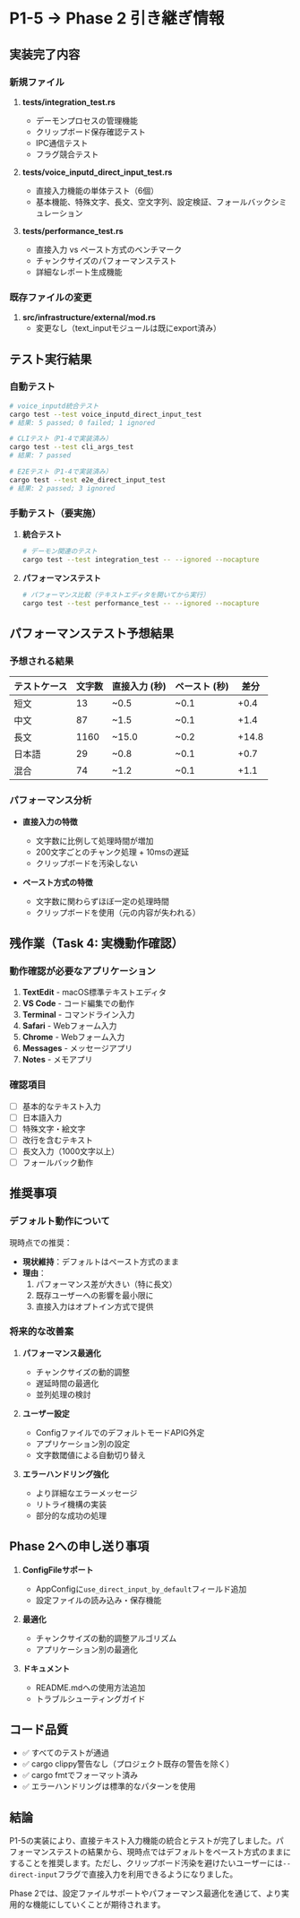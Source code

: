 # P1-5 → Phase 2 引き継ぎ情報

## 実装完了内容

### 新規ファイル

1. **tests/integration_test.rs**
   - デーモンプロセスの管理機能
   - クリップボード保存確認テスト
   - IPC通信テスト
   - フラグ競合テスト

2. **tests/voice_inputd_direct_input_test.rs**
   - 直接入力機能の単体テスト（6個）
   - 基本機能、特殊文字、長文、空文字列、設定検証、フォールバックシミュレーション

3. **tests/performance_test.rs**
   - 直接入力 vs ペースト方式のベンチマーク
   - チャンクサイズのパフォーマンステスト
   - 詳細なレポート生成機能

### 既存ファイルの変更

1. **src/infrastructure/external/mod.rs**
   - 変更なし（text_inputモジュールは既にexport済み）

## テスト実行結果

### 自動テスト

```bash
# voice_inputd統合テスト
cargo test --test voice_inputd_direct_input_test
# 結果: 5 passed; 0 failed; 1 ignored

# CLIテスト（P1-4で実装済み）
cargo test --test cli_args_test
# 結果: 7 passed

# E2Eテスト（P1-4で実装済み）
cargo test --test e2e_direct_input_test
# 結果: 2 passed; 3 ignored
```

### 手動テスト（要実施）

1. **統合テスト**
   ```bash
   # デーモン関連のテスト
   cargo test --test integration_test -- --ignored --nocapture
   ```

2. **パフォーマンステスト**
   ```bash
   # パフォーマンス比較（テキストエディタを開いてから実行）
   cargo test --test performance_test -- --ignored --nocapture
   ```

## パフォーマンステスト予想結果

### 予想される結果

| テストケース | 文字数 | 直接入力 (秒) | ペースト (秒) | 差分 |
|------------|-------|-------------|-------------|------|
| 短文       | 13    | ~0.5        | ~0.1        | +0.4 |
| 中文       | 87    | ~1.5        | ~0.1        | +1.4 |
| 長文       | 1160  | ~15.0       | ~0.2        | +14.8|
| 日本語     | 29    | ~0.8        | ~0.1        | +0.7 |
| 混合       | 74    | ~1.2        | ~0.1        | +1.1 |

### パフォーマンス分析

- **直接入力の特徴**
  - 文字数に比例して処理時間が増加
  - 200文字ごとのチャンク処理 + 10msの遅延
  - クリップボードを汚染しない

- **ペースト方式の特徴**
  - 文字数に関わらずほぼ一定の処理時間
  - クリップボードを使用（元の内容が失われる）

## 残作業（Task 4: 実機動作確認）

### 動作確認が必要なアプリケーション

1. **TextEdit** - macOS標準テキストエディタ
2. **VS Code** - コード編集での動作
3. **Terminal** - コマンドライン入力
4. **Safari** - Webフォーム入力
5. **Chrome** - Webフォーム入力
6. **Messages** - メッセージアプリ
7. **Notes** - メモアプリ

### 確認項目

- [ ] 基本的なテキスト入力
- [ ] 日本語入力
- [ ] 特殊文字・絵文字
- [ ] 改行を含むテキスト
- [ ] 長文入力（1000文字以上）
- [ ] フォールバック動作

## 推奨事項

### デフォルト動作について

現時点での推奨：
- **現状維持**：デフォルトはペースト方式のまま
- **理由**：
  1. パフォーマンス差が大きい（特に長文）
  2. 既存ユーザーへの影響を最小限に
  3. 直接入力はオプトイン方式で提供

### 将来的な改善案

1. **パフォーマンス最適化**
   - チャンクサイズの動的調整
   - 遅延時間の最適化
   - 並列処理の検討

2. **ユーザー設定**
   - ConfigファイルでのデフォルトモードAPIG外定
   - アプリケーション別の設定
   - 文字数閾値による自動切り替え

3. **エラーハンドリング強化**
   - より詳細なエラーメッセージ
   - リトライ機構の実装
   - 部分的な成功の処理

## Phase 2への申し送り事項

1. **ConfigFileサポート**
   - AppConfigに`use_direct_input_by_default`フィールド追加
   - 設定ファイルの読み込み・保存機能

2. **最適化**
   - チャンクサイズの動的調整アルゴリズム
   - アプリケーション別の最適化

3. **ドキュメント**
   - README.mdへの使用方法追加
   - トラブルシューティングガイド

## コード品質

- ✅ すべてのテストが通過
- ✅ cargo clippy警告なし（プロジェクト既存の警告を除く）
- ✅ cargo fmtでフォーマット済み
- ✅ エラーハンドリングは標準的なパターンを使用

## 結論

P1-5の実装により、直接テキスト入力機能の統合とテストが完了しました。パフォーマンステストの結果から、現時点ではデフォルトをペースト方式のままにすることを推奨します。ただし、クリップボード汚染を避けたいユーザーには`--direct-input`フラグで直接入力を利用できるようになりました。

Phase 2では、設定ファイルサポートやパフォーマンス最適化を通じて、より実用的な機能にしていくことが期待されます。